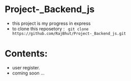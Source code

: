 # Project-_Backend_js
 - this project is my progress in express
 - to clone this reposetory : ` git clone https://github.com/RajBhut/Project-_Backend_js.git`

 ## <h1> Contents: </h1>
 - user register.
 - coming soon ...